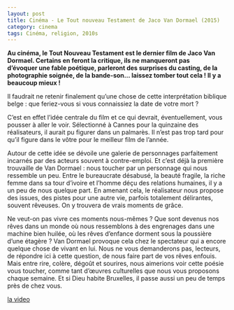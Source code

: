 ```yaml
---
layout: post
title: Cinéma - Le Tout nouveau Testament de Jaco Van Dormael (2015)
category: cinema
tags: Cinéma, religion, 2010s
---
```

**Au cinéma, le Tout Nouveau Testament est le dernier film de Jaco Van Dormael. Certains en feront la critique, ils ne manqueront pas d’évoquer une fable poétique, parleront des surprises du casting, de la photographie soignée, de la bande-son… laissez tomber tout cela ! Il y a beaucoup mieux !**

Il faudrait ne retenir finalement qu’une chose de cette interprétation biblique belge : que feriez-vous si vous connaissiez la date de votre mort ?

C’est en effet l’idée centrale du film et ce qui devrait, éventuellement, vous pousser à aller le voir. Sélectionné à Cannes pour la quinzaine des réalisateurs, il aurait pu figurer dans un palmarès. Il n’est pas trop tard pour qu’il figure dans le vôtre pour le meilleur film de l’année.

Autour de cette idée se dévoile une galerie de personnages parfaitement incarnés par des acteurs souvent à contre-emploi. Et c’est déjà la première trouvaille de Van Dormael : nous toucher par un personnage qui nous ressemble un peu. Entre le bureaucrate désabusé, la beauté fragile, la riche femme dans sa tour d’ivoire et l’homme déçu des relations humaines, il y a un peu de nous quelque part. En amenant cela, le réalisateur nous propose des issues, des pistes pour une autre vie, parfois totalement délirantes, souvent rêveuses. On y trouvera de vrais moments de grâce.

Ne veut-on pas vivre ces moments nous-mêmes ? Que sont devenus nos rêves dans un monde où nous ressemblons à des engrenages dans une machine bien huilée, où les rêves d’enfance dorment sous la poussière d’une étagère ? Van Dormael provoque cela chez le spectateur qui a encore quelque chose de vivant en lui. Nous ne vous demanderons pas, lecteurs, de répondre ici à cette question, de nous faire part de vos rêves enfouis. Mais entre rire, colère, dégoût et sourires, nous aimerions voir cette poésie vous toucher, comme tant d’œuvres culturelles que nous vous proposons chaque semaine. Et si Dieu habite Bruxelles, il passe aussi un peu de temps près de chez vous.

[la video](https://www.youtube.com/watch?v=eUQFTDdayAs)

